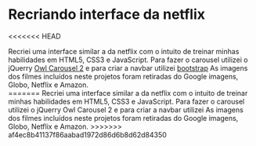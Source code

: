 # Recriando interface da netflix

<<<<<<< HEAD
<div>
    Recriei uma interface similar a da netflix com o intuito de treinar minhas habilidades em HTML5, CSS3 e JavaScript.
    Para fazer o carousel utilizei o jQuerry <a href="https://owlcarousel2.github.io/OwlCarousel2/">Owl Carousel 2</a> e para criar a navbar utilizei <a href="https://getbootstrap.com/">bootstrap</a>
    As imagens dos filmes incluídos neste projetos foram retiradas do Google imagens, Globo, Netflix e Amazon.
</div>
=======
Recriei uma interface similar a da netflix com o intuito de treinar minhas habilidades em HTML5, CSS3 e JavaScript.
Para fazer o carousel utilizei o jQuerry Owl Carousel 2 e para criar a navbar utilizei 
As imagens dos filmes incluídos neste projetos foram retiradas do Google imagens, Globo, Netflix e Amazon.
>>>>>>> af4ec8b41137f86aabad1972d86d6b8d62d84350
